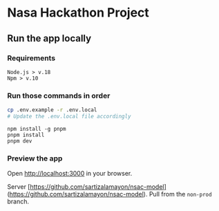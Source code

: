 # Nasa Hackathon Project

## Run the app locally

### Requirements

```
Node.js > v.18
Npm > v.10
```

### Run those commands in order

```bash
cp .env.example -r .env.local
# Update the .env.local file accordingly
```

```
npm install -g pnpm
pnpm install
pnpm dev
```

### Preview the app

Open [http://localhost:3000](http://localhost:3000) in your browser.

Server [https://github.com/sartizalamayon/nsac-model] (https://github.com/sartizalamayon/nsac-model). Pull from the `non-prod` branch.